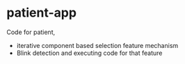 # patient-app

Code for patient,
* iterative component based selection feature mechanism
* Blink detection and executing code for that feature
